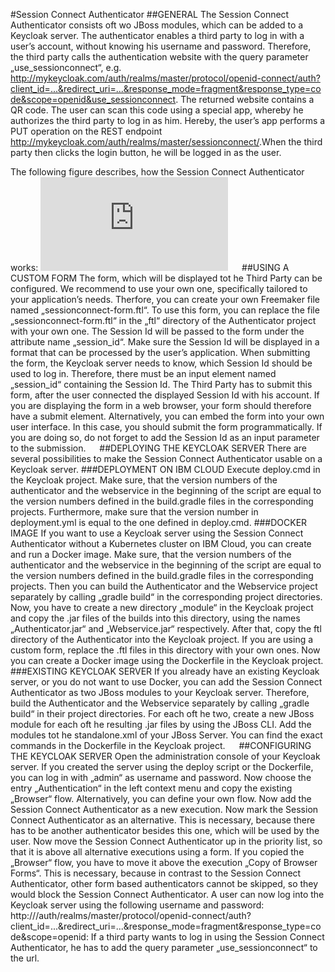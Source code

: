 #Session Connect Authenticator
##GENERAL
The Session Connect Authenticator consists oft wo JBoss modules, which can be added to a Keycloak server.
The authenticator enables a third party to log in with a user’s account, without knowing his username and password. Therefore, the third party calls the authentication website with the query parameter „use_sessionconnect“, e.g. http://mykeycloak.com/auth/realms/master/protocol/openid-connect/auth?client_id=...&redirect_uri=...&response_mode=fragment&response_type=code&scope=openid&use_sessionconnect.
The returned website  contains a QR code. The user can scan this code using a special app, whereby he authorizes the third party to log in as him. Hereby, the user’s app performs a PUT operation on  the REST endpoint http://mykeycloak.com/auth/realms/master/sessionconnect/<QR-code-content>.When the third party then clicks the login button, he will be logged in as the user.

The following figure describes, how the Session Connect Authenticator works:
![alt text](https://github.ibm.com/Mario-Trageser/MBI-Keycloak/Diagram/Diagram.pdf)
 
##USING A CUSTOM FORM
The form, which will be displayed tot he Third Party can be configured. We recommend to use your own one, specifically tailored to your application’s needs. Therfore, you can create your own Freemaker file named „sessionconnect-form.ftl“. To use this form, you can replace the file „sessionconnect-form.ftl“ in the „ftl“ directory of the Authenticator project with your own one. 
The Session Id will be passed to the form under the attribute name „session_id“. Make sure the Session Id will be displayed in a format that can be processed by the user’s application.
When submitting the form, the Keycloak server needs to know, which Session Id should be used to log in. Therefore, there must be an input element named „session_id“ containing the Session Id.
The Third Party has to submit this form, after the user connected the displayed Session Id with his account. If you are displaying the form in a web browser, your form should therefore have a submit element. Alternatively, you can embed the form into your own user interface. In this case, you should submit the form programmatically. If you are doing so, do not forget to add the Session Id as an input parameter to the submission.
 
##DEPLOYING THE KEYCLOAK SERVER
There are several possibilities to make the Session Connect Authenticator usable on a Keycloak server.
###DEPLOYMENT ON IBM CLOUD
Execute deploy.cmd in the Keycloak project. 
Make sure, that the version numbers of the authenticator and the webservice in the beginning of the script are equal to the version numbers defined in the build.gradle files in the corresponding projects. Furthermore, make sure that the version number in deployment.yml is equal to the one defined in deploy.cmd.
###DOCKER IMAGE
If you want to use a Keycloak server using the Session Connect Authenticator without a Kubernetes cluster on IBM Cloud, you can create and run a Docker image. Make sure, that the version numbers of the authenticator and the webservice in the beginning of the script are equal to the version numbers defined in the build.gradle files in the corresponding projects. Then you can build the Authenticator and the Webservice project separately by calling „gradle build“ in the corresponding project directories. Now, you have to create a new directory „module“ in the Keycloak project and copy the .jar files of the builds into this directory, using the names „Authenticator.jar“ and „Webservice.jar“ respectively. After that, copy the ftl directory of the Authenticator into the Keycloak project. If you are using a custom form, replace the .ftl files in this directory with your own ones. Now you can create a Docker image using the Dockerfile in the Keycloak project.
###EXISTING KEYCLOAK SERVER
If you already have an existing Keycloak server, or you do not want to use Docker, you can add the Session Connect Authenticator as two JBoss modules to your Keycloak server. Therefore, build the Authenticator and the Webservice separately by calling „gradle build“ in their project directories. For each oft he two, create a new JBoss module for each oft he resulting .jar files by using the JBoss CLI. Add the modules tot he standalone.xml of your JBoss Server. You can find the exact commands in the Dockerfile in the Keycloak project.
 
##CONFIGURING THE KEYCLOAK SERVER
Open the administration console of your Keycloak server. If you created the server using the deploy script or the Dockerfile, you can log in with „admin“ as username and password.
Now choose the entry „Authentication“ in the left context menu and copy the existing „Browser“ flow. Alternatively, you can define your own flow.
Now add the Session Connect Authenticator as a new execution.
Now mark the Session Connect Authenticator as an alternative. This is necessary, because there has to be another authenticator besides this one, which will be used by the user.
Now move the Session Connect Authenticator up in the priority list, so that it is above all alternative executions using a form. If you copied the „Browser“ flow, you have to move it above the execution „Copy of Browser Forms“. This is necessary, because in contrast to the Session Connect Authenticator, other form based authenticators cannot be skipped, so they would block the Session Connect Authenticator.
A user can now log into the Keycloak server using the following username and password: http://<keycloak-server>/auth/realms/master/protocol/openid-connect/auth?client_id=...&redirect_uri=...&response_mode=fragment&response_type=code&scope=openid:
If a third party wants to log in using the Session Connect Authenticator, he has to add the query parameter „use_sessionconnect“ to the url.